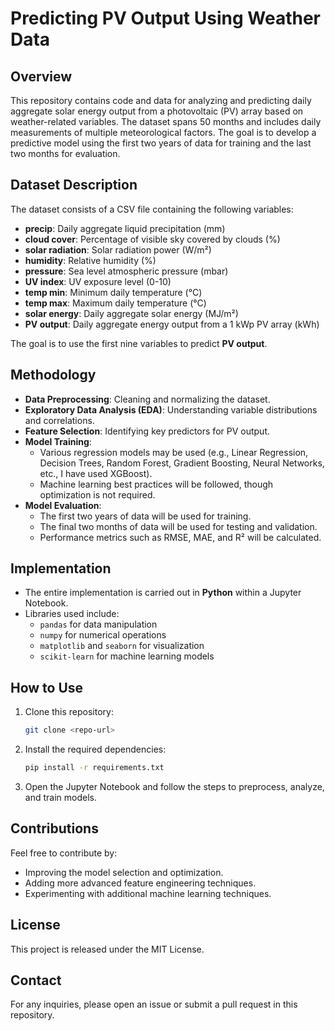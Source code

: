 # Predicting PV Output Using Weather Data

## Overview
This repository contains code and data for analyzing and predicting daily aggregate solar energy output from a photovoltaic (PV) array based on weather-related variables. The dataset spans 50 months and includes daily measurements of multiple meteorological factors. The goal is to develop a predictive model using the first two years of data for training and the last two months for evaluation.

## Dataset Description
The dataset consists of a CSV file containing the following variables:
- **precip**: Daily aggregate liquid precipitation (mm)
- **cloud cover**: Percentage of visible sky covered by clouds (%)
- **solar radiation**: Solar radiation power (W/m²)
- **humidity**: Relative humidity (%)
- **pressure**: Sea level atmospheric pressure (mbar)
- **UV index**: UV exposure level (0-10)
- **temp min**: Minimum daily temperature (°C)
- **temp max**: Maximum daily temperature (°C)
- **solar energy**: Daily aggregate solar energy (MJ/m²)
- **PV output**: Daily aggregate energy output from a 1 kWp PV array (kWh)

The goal is to use the first nine variables to predict **PV output**.

## Methodology
- **Data Preprocessing**: Cleaning and normalizing the dataset.
- **Exploratory Data Analysis (EDA)**: Understanding variable distributions and correlations.
- **Feature Selection**: Identifying key predictors for PV output.
- **Model Training**:
  - Various regression models may be used (e.g., Linear Regression, Decision Trees, Random Forest, Gradient Boosting, Neural Networks, etc., I have used XGBoost).
  - Machine learning best practices will be followed, though optimization is not required.
- **Model Evaluation**:
  - The first two years of data will be used for training.
  - The final two months of data will be used for testing and validation.
  - Performance metrics such as RMSE, MAE, and R² will be calculated.

## Implementation
- The entire implementation is carried out in **Python** within a Jupyter Notebook.
- Libraries used include:
  - `pandas` for data manipulation
  - `numpy` for numerical operations
  - `matplotlib` and `seaborn` for visualization
  - `scikit-learn` for machine learning models

## How to Use
1. Clone this repository:
   ```bash
   git clone <repo-url>
   ```
2. Install the required dependencies:
   ```bash
   pip install -r requirements.txt
   ```
3. Open the Jupyter Notebook and follow the steps to preprocess, analyze, and train models.

## Contributions
Feel free to contribute by:
- Improving the model selection and optimization.
- Adding more advanced feature engineering techniques.
- Experimenting with additional machine learning techniques.

## License
This project is released under the MIT License.

## Contact
For any inquiries, please open an issue or submit a pull request in this repository.

